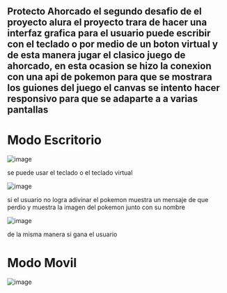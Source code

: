 ## Protecto Ahorcado el segundo desafio de el proyecto alura el proyecto trara de hacer una interfaz grafica para el usuario puede escribir con el teclado o por medio de un boton virtual y de esta manera jugar el clasico juego de ahorcado, en esta ocasion se hizo la conexion con una api de pokemon para que se mostrara los guiones del juego el canvas se intento hacer responsivo para que se adaparte a a varias pantallas


# Modo Escritorio
![image](https://user-images.githubusercontent.com/99141604/191616565-0a2369a2-ad61-40c7-9728-d10b5ee2bd7d.png)

se puede usar el teclado o el teclado virtual

![image](https://user-images.githubusercontent.com/99141604/191616662-ff857ff1-39e6-42ed-9e67-efff18233ab3.png)

si el usuario no logra adivinar el pokemon muestra un mensaje de que perdio y muestra la imagen del pokemon junto con su nombre

![image](https://user-images.githubusercontent.com/99141604/191616782-24d13dd2-7bf9-4661-8875-799ceebd6813.png)

de la misma manera si gana el usuario

# Modo Movil

![image](https://user-images.githubusercontent.com/99141604/191616910-4841fdcd-dd4c-4651-8ee0-77de651b4d70.png)



